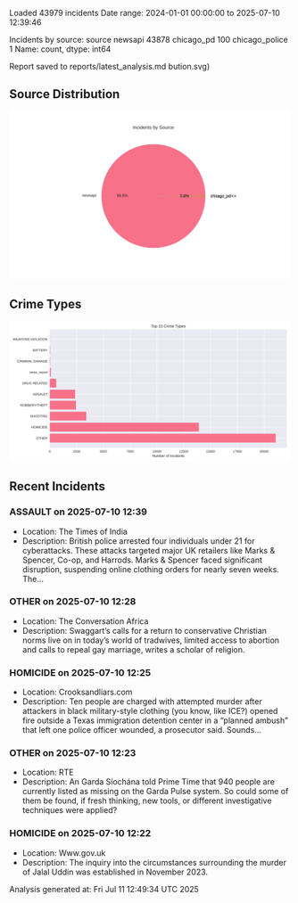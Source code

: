
Loaded 43979 incidents
Date range: 2024-01-01 00:00:00 to 2025-07-10 12:39:46

Incidents by source:
source
newsapi           43878
chicago_pd          100
chicago_police        1
Name: count, dtype: int64

Report saved to reports/latest_analysis.md
bution.svg)

## Source Distribution
![Source Distribution](images/source_distribution.svg)

## Crime Types
![Crime Types](images/crime_types.svg)

## Recent Incidents

### ASSAULT on 2025-07-10 12:39
- Location: The Times of India
- Description: British police arrested four individuals under 21 for cyberattacks. These attacks targeted major UK retailers like Marks & Spencer, Co-op, and Harrods. Marks & Spencer faced significant disruption, suspending online clothing orders for nearly seven weeks. The…


### OTHER on 2025-07-10 12:28
- Location: The Conversation Africa
- Description: Swaggart’s calls for a return to conservative Christian norms live on in today’s world of tradwives, limited access to abortion and calls to repeal gay marriage, writes a scholar of religion.


### HOMICIDE on 2025-07-10 12:25
- Location: Crooksandliars.com
- Description: Ten people are charged with attempted murder after attackers in black military-style clothing (you know, like ICE?) opened fire outside a Texas immigration detention center in a “planned ambush” that left one police officer wounded, a prosecutor said. 
Sounds…


### OTHER on 2025-07-10 12:23
- Location: RTE
- Description: An Garda Síochána told Prime Time that 940 people are currently listed as missing on the Garda Pulse system. So could some of them be found, if fresh thinking, new tools, or different investigative techniques were applied?


### HOMICIDE on 2025-07-10 12:22
- Location: Www.gov.uk
- Description: The inquiry into the  circumstances surrounding the murder of Jalal Uddin was established in November 2023.

Analysis generated at: Fri Jul 11 12:49:34 UTC 2025
